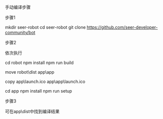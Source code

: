 手动编译步骤

步骤1

mkdir seer-robot
cd seer-robot
git clone https://github.com/seer-developer-community/bot

步骤2

依次执行

cd robot
npm install
npm run build

move robot\dist app\app

copy app\launch.ico app\app\launch.ico

cd app
npm install
npm run setup

步骤3

可在app\dist中找到编译结果

